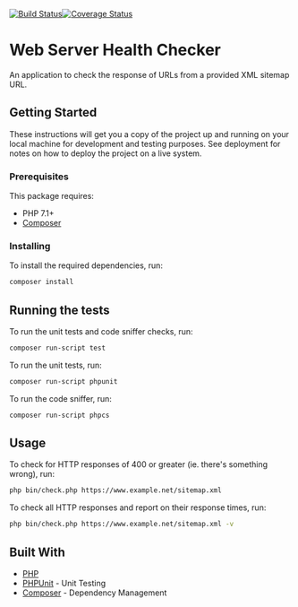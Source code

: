 [![Build Status](https://travis-ci.org/elliotjreed/web-server-health-check.svg?branch=master)](https://travis-ci.org/elliotjreed/web-server-health-check)[![Coverage Status](https://coveralls.io/repos/github/elliotjreed/web-server-health-check/badge.svg?branch=master)](https://coveralls.io/github/elliotjreed/web-server-health-check?branch=master)

# Web Server Health Checker

An application to check the response of URLs from a provided XML sitemap URL.

## Getting Started

These instructions will get you a copy of the project up and running on your local machine for development and testing purposes. See deployment for notes on how to deploy the project on a live system.

### Prerequisites

This package requires:
  - PHP 7.1+
  - [Composer](https://getcomposer.org/)

### Installing

To install the required dependencies, run:

```bash
composer install
```

## Running the tests

To run the unit tests and code sniffer checks, run:

```bash
composer run-script test
```

To run the unit tests, run:

```bash
composer run-script phpunit
```

To run the code sniffer, run:

```bash
composer run-script phpcs
```

## Usage

To check for HTTP responses of 400 or greater (ie. there's something wrong), run:

```bash
php bin/check.php https://www.example.net/sitemap.xml
```

To check all HTTP responses and report on their response times, run:

```bash
php bin/check.php https://www.example.net/sitemap.xml -v
```

## Built With

- [PHP](https://secure.php.net/)
- [PHPUnit](https://phpunit.de/) - Unit Testing
- [Composer](https://getcomposer.org/) - Dependency Management
